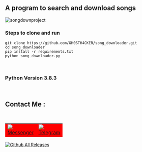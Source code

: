 
<h2> A program to search and download songs </h2>

![songdownproject](https://user-images.githubusercontent.com/62290930/117438811-b0e4e480-af4f-11eb-9486-6225c5322210.png)


<h3> Steps to clone and run </h3>

```git clone https://github.com/GH0STH4CKER/song_downloader.git```<br>
```cd song_downloader```<br>
```pip install -r requirements.txt```<br>
```python song_downloader.py```<br>

<br>

<h3>Python Version  3.8.3 </h3>
<br>
<h2>Contact Me :</h2>
<br>
<table id="contact">
  <tr bgcolor="red">
    <td><a href="https://m.me/dimuth92"><img src=https://i.ibb.co/d57hytv/messenger.png"><br>Messenger</a></td>
    <td><a href="https://t.me/Dimuth92"><img src="https://i.ibb.co/DGF0tb8/telegram.png"><br>Telegram</a></td>
  </tr>
</table>

[![Github All Releases](https://img.shields.io/github/downloads/GH0STH4CKER/Lan_IP_Scanner/total.svg)]()
